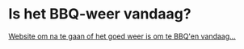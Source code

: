 # Is het BBQ-weer vandaag?

[Website om na te gaan of het goed weer is om te BBQ'en vandaag...](https://jeroenheijmans.github.io/is-het-bbq-weer-vandaag/)
